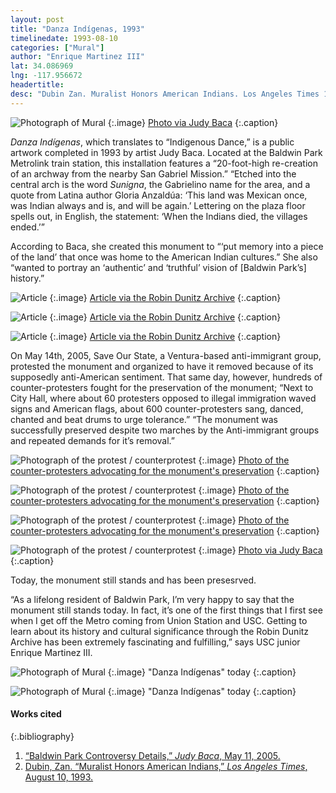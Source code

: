 ```yaml
---
layout: post
title: "Danza Indígenas, 1993"
timelinedate: 1993-08-10
categories: ["Mural"]
author: "Enrique Martinez III"
lat: 34.086969
lng: -117.956672
headertitle:
desc: "Dubin Zan. Muralist Honors American Indians. Los Angeles Times 10 Aug. 1993"
---
```


![Photograph of Mural](images/danza.jpg)
   {:.image}
[Photo via Judy Baca](http://www.judybaca.com/artist/portfolio/danzas-indigenious/)
   {:.caption}

*Danza Indígenas*, which translates to “Indigenous Dance,” is a public artwork completed in 1993 by artist Judy Baca. Located at the Baldwin Park Metrolink train station, this installation features a “20-foot-high re-creation of an archway from the nearby San Gabriel Mission.” “Etched into the central arch is the word *Sunigna*, the Gabrielino name for the area, and a quote from Latina author Gloria Anzaldúa: ‘This land was Mexican once, was Indian always and is, and will be again.’ Lettering on the plaza floor spells out, in English, the statement: ‘When the Indians died, the villages ended.’”

According to Baca, she created this monument to “‘put memory into a piece of the land’ that once was home to the American Indian cultures.” She also “wanted to portray an ‘authentic’ and ‘truthful’ vision of [Baldwin Park’s] history.”

![Article](images/obj17_00.jpg)
   {:.image}
[Article via the Robin Dunitz Archive](https://visualizela.github.io/dunitzarchive/dunitzproject/obj17/)
   {:.caption}

![Article](images/obj17_01.jpg)
   {:.image}
[Article via the Robin Dunitz Archive](https://visualizela.github.io/dunitzarchive/dunitzproject/obj17/)
   {:.caption}

![Article](images/obj17_02.jpg)
   {:.image}
[Article via the Robin Dunitz Archive](https://visualizela.github.io/dunitzarchive/dunitzproject/obj17/)
   {:.caption}

On May 14th, 2005, Save Our State, a Ventura-based anti-immigrant group, protested the monument and organized to have it removed because of its supposedly anti-American sentiment. That same day, however, hundreds of counter-protesters fought for the preservation of the monument; “Next to City Hall, where about 60 protesters opposed to illegal immigration waved signs and American flags, about 600 counter-protesters sang, danced, chanted and beat drums to urge tolerance.” “The monument was successfully preserved despite two marches by the Anti-immigrant groups and repeated demands for it’s removal.”

![Photograph of the protest / counterprotest](images/protest.jpg)
   {:.image}
[Photo of the counter-protesters advocating for the monument's preservation](http://www.judybaca.com/artist/art/danzaindigenas/)
   {:.caption}

![Photograph of the protest / counterprotest](images/protest2.jpg)
   {:.image}
[Photo of the counter-protesters advocating for the monument's preservation](http://www.judybaca.com/artist/art/danzaindigenas/)
   {:.caption}

![Photograph of the protest / counterprotest](images/protest3.jpg)
   {:.image}
[Photo of the counter-protesters advocating for the monument's preservation](http://www.judybaca.com/artist/art/danzaindigenas/)
   {:.caption}

![Photograph of the protest / counterprotest](images/protest4.jpg)
   {:.image}
[Photo via Judy Baca](http://www.judybaca.com/artist/portfolio/danzas-indigenious/)
   {:.caption}
   
Today, the monument still stands and has been presesrved.

“As a lifelong resident of Baldwin Park, I’m very happy to say that the monument still stands today. In fact, it’s one of the first things that I first see when I get off the Metro coming from Union Station and USC. Getting to learn about its history and cultural significance through the Robin Dunitz Archive has been extremely fascinating and fulfilling,” says USC junior Enrique Martinez III.

![Photograph of Mural](images/dubin1.png)
   {:.image}
"Danza Indígenas" today
   {:.caption}

![Photograph of Mural](images/dubin2.png)
   {:.image}
"Danza Indígenas" today
   {:.caption}

#### Works cited

{:.bibliography}
1. [“Baldwin Park Controversy Details,” *Judy Baca*, May 11, 2005.](http://www.judybaca.com/artist/baldwin-park-controversy-details/)
2. [Dubin, Zan. “Muralist Honors American Indians,” *Los Angeles Times*, August 10, 1993.](https://visualizela.github.io/dunitzarchive/dunitzproject/obj17/)
